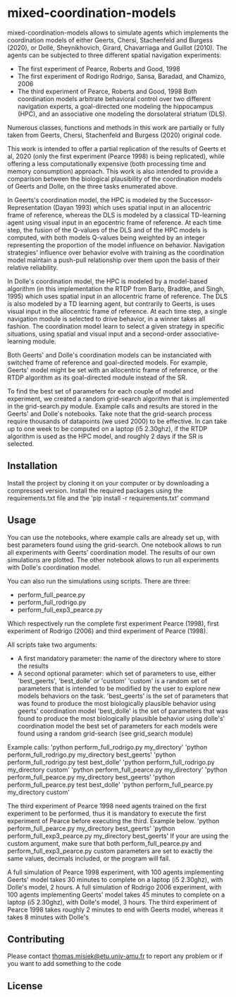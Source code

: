 # mixed-coordination-models

mixed-coordination-models allows to simulate agents which implements the coordination models of either Geerts, Chersi, Stachenfeld and Burgess (2020), or Dollé, Sheynikhovich, Girard, Chavarriaga and Guillot (2010).
The agents can be subjected to three different spatial navigation experiments:
 - The first experiment of Pearce, Roberts and Good, 1998
 - The first experiment of Rodrigo Rodrigo, Sansa, Baradad, and Chamizo, 2006
 - The third experiment of Pearce, Roberts and Good, 1998
Both coordination models arbitrate behavioral control over two different navigation experts, a goal-directed one modeling the hippocampus (HPC), and an associative one modeling the dorsolateral striatum (DLS).

Numerous classes, functions and methods in this work are partially or fully taken from Geerts, Chersi, Stachenfeld and Burgess (2020) original code.

This work is intended to offer a partial replication of the results of Geerts et al, 2020 (only the first experiment (Pearce 1998) is being replicated), while offering a less computationally expensive (both processing time and memory consumption) approach.
This work is also intended to provide a comparison between the biological plausibility of the coordination models of Geerts and Dolle, on the three tasks enumerated above.

In Geerts's coordination model, the HPC is modeled by the Successor-Representation (Dayan 1993) which uses spatial input in an allocentric frame of reference, whereas the DLS is modeled by a classical TD-learning agent using visual input in an egocentric frame of reference. At each time step, the fusion of the Q-values of the DLS and of the HPC models is computed, with both models Q-values being weighted by an integer representing the proportion of the model influence on behavior. Navigation strategies' influence over behavior evolve with training as the coordination model maintain a push-pull relationship over them upon the basis of their relative reliability.

In Dolle's coordination model, the HPC is modeled by a model-based algorithm (in this implementation the RTDP from Barto, Bradtke, and Singh, 1995) which uses spatial input in an allocentric frame of reference. The DLS is also modeled by a TD learning agent, but contrarily to Geerts, is uses visual input in the allocentric frame of reference. At each time step, a single navigation module is selected to drive behavior, in a winner takes all fashion. The coordination model learn to select a given strategy in specific situations, using spatial and visual input and a second-order associative-learning module.  

Both Geerts' and Dolle's coordination models can be instanciated with switched frame of reference and goal-directed models.
For example, Geerts' model might be set with an allocentric frame of reference, or the RTDP algorithm as its goal-directed module instead of the SR.

To find the best set of parameters for each couple of model and experiment, we created a random grid-search algorithm that is implemented in the grid-search.py module. Example calls and results are stored in the Geerts' and Dolle's notebooks.
Take note that the grid-search process require thousands of datapoints (we used 2000) to be effective. In can take up to one week to be computed on a laptop (i5 2.30ghz), if the RTDP algorithm is used as the HPC model, and roughly 2 days if the SR is selected.

## Installation

Install the project by cloning it on your computer or by downloading a compressed version.
Install the required packages using the requirements.txt file and the 'pip install -r requirements.txt' command

## Usage

You can use the notebooks, where example calls are already set up, with best parameters found using the grid-search.
One notebook allows to run all experiments with Geerts' coordination model. The results of our own simulations are plotted.
The other notebook allows to run all experiments with Dolle's coordination model.

You can also run the simulations using scripts. There are three:
 - perform_full_pearce.py
 - perform_full_rodrigo.py
 - perform_full_exp3_pearce.py

Which respectively run the complete first experiment Pearce (1998), first experiment
of Rodrigo (2006) and third experiment of Pearce (1998).

All scripts take two arguments:
 - A first mandatory parameter: the name of the directory where to store the results
 - A second optional parameter: which set of parameters to use, either 'best_geerts', 'best_dolle' or 'custom'
'custom' is a random set of parameters that is intended to be modified by the user to explore new models behaviors on the task.
'best_geerts' is the set of parameters that was found to produce the most biologically plausible behavior using geerts' coordination model
'best_dolle' is the set of parameters that was found to produce the most biologically plausible behavior using dolle's' coordination model
the best set of parameters for each models were found using a random grid-search (see grid_search module)

Example calls:
  'python perform_full_rodrigo.py my_directory'
  'python perform_full_rodrigo.py my_directory best_geerts'
  'python perform_full_rodrigo.py test best_dolle'
  'python perform_full_rodrigo.py my_directory custom'
  'python perform_full_pearce.py my_directory'
  'python perform_full_pearce.py my_directory best_geerts'
  'python perform_full_pearce.py test best_dolle'
  'python perform_full_pearce.py my_directory custom'

The third experiment of Pearce 1998 need agents trained on the first experiment to be performed, thus it is mandatory
to execute the first experiment of Pearce before executing the third. Example below.
  'python perform_full_pearce.py my_directory best_geerts'
  'python perform_full_exp3_pearce.py my_directory best_geerts'
If your are using the custom argument, make sure that both perform_full_pearce.py and perform_full_exp3_pearce.py
custom parameters are set to exactly the same values, decimals included, or the program will fail.

A full simulation of Pearce 1998 experiment, with 100 agents implementing Geerts' model takes
30 minutes to complete on a laptop (i5 2.30ghz), with Dolle's model, 2 hours.
A full simulation of Rodrigo 2006 experiment, with 100 agents implementing Geerts' model takes
45 minutes to complete on a laptop (i5 2.30ghz), with Dolle's model, 3 hours.
The third experiment of Pearce 1998 takes roughly 2 minutes to end with Geerts model, whereas it takes 8 minutes with Dolle's

## Contributing
Please contact thomas.misiek@etu.univ-amu.fr to report any problem or if you want to add something to the code

## License
